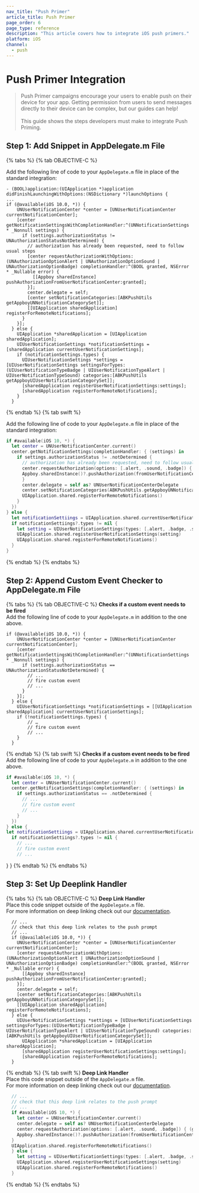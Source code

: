 ```yaml
---
nav_title: "Push Primer"
article_title: Push Primer
page_order: 6
page_type: reference
description: "This article covers how to integrate iOS push primers."
platform: iOS
channel:
  - push
---
```


# Push Primer Integration

> Push Primer campaigns encourage your users to enable push on their device for your app. Getting permission from users to send messages directly to their device can be complex, but our guides can help! <br><br>This guide shows the steps developers must make to integrate Push Priming.

## Step 1: Add Snippet in AppDelegate.m File

{% tabs %}
{% tab OBJECTIVE-C %}

Add the following line of code to your `AppDelegate.m` file in place of the standard integration:

```objc
- (BOOL)application:(UIApplication *)application didFinishLaunchingWithOptions:(NSDictionary *)launchOptions {
...
if (@available(iOS 10.0, *)) {
    UNUserNotificationCenter *center = [UNUserNotificationCenter currentNotificationCenter];
    [center getNotificationSettingsWithCompletionHandler:^(UNNotificationSettings * _Nonnull settings) {
      if (settings.authorizationStatus != UNAuthorizationStatusNotDetermined) {
        // authorization has already been requested, need to follow usual steps
        [center requestAuthorizationWithOptions:(UNAuthorizationOptionAlert | UNAuthorizationOptionSound | UNAuthorizationOptionBadge) completionHandler:^(BOOL granted, NSError * _Nullable error) {
          [[Appboy sharedInstance] pushAuthorizationFromUserNotificationCenter:granted];
        }];
        center.delegate = self;
        [center setNotificationCategories:[ABKPushUtils getAppboyUNNotificationCategorySet]];
        [[UIApplication sharedApplication] registerForRemoteNotifications];
      }
    }];
  } else {
    UIApplication *sharedApplication = [UIApplication sharedApplication];
    UIUserNotificationSettings *notificationSettings = [sharedApplication currentUserNotificationSettings];
    if (notificationSettings.types) {
      UIUserNotificationSettings *settings = [UIUserNotificationSettings settingsForTypes:(UIUserNotificationTypeBadge | UIUserNotificationTypeAlert | UIUserNotificationTypeSound) categories:[ABKPushUtils getAppboyUIUserNotificationCategorySet]];
      [sharedApplication registerUserNotificationSettings:settings];
      [sharedApplication registerForRemoteNotifications];
    }
  }
```
{% endtab %}
{% tab swift %}

Add the following line of code to your `AppDelegate.m` file in place of the standard integration:

```swift
if #available(iOS 10, *) {
  let center = UNUserNotificationCenter.current()
  center.getNotificationSettings(completionHandler: { (settings) in
    if settings.authorizationStatus != .notDetermined {
      // authorization has already been requested, need to follow usual steps
      center.requestAuthorization(options: [.alert, .sound, .badge]) { (granted, error) in
      Appboy.sharedInstance()?.pushAuthorization(fromUserNotificationCenter: granted)
      }
      center.delegate = self as? UNUserNotificationCenterDelegate
      center.setNotificationCategories(ABKPushUtils.getAppboyUNNotificationCategorySet())
      UIApplication.shared.registerForRemoteNotifications()
    }
  })
} else {
  let notificationSettiings = UIApplication.shared.currentUserNotificationSettings
  if notificationSettiings?.types != nil {
    let setting = UIUserNotificationSettings(types: [.alert, .badge, .sound], categories:nil)
    UIApplication.shared.registerUserNotificationSettings(setting)
    UIApplication.shared.registerForRemoteNotifications()
  }
}
```
{% endtab %}
{% endtabs %}

## Step 2: Append Custom Event Checker to AppDelegate.m File

{% tabs %}
{% tab OBJECTIVE-C %}
__Checks if a custom event needs to be fired__<br>
Add the following line of code to your `AppDelegate.m` in addition to the one above.
```objc
if (@available(iOS 10.0, *)) {
    UNUserNotificationCenter *center = [UNUserNotificationCenter currentNotificationCenter];
    [center getNotificationSettingsWithCompletionHandler:^(UNNotificationSettings * _Nonnull settings) {
      if (settings.authorizationStatus == UNAuthorizationStatusNotDetermined) {
        // ...
        // fire custom event
        // ...
      }
    }];
  } else {
    UIUserNotificationSettings *notificationSettings = [[UIApplication sharedApplication] currentUserNotificationSettings];
    if (!notificationSettings.types) {
        // …
        // fire custom event
        // ...
    }
  }
```
{% endtab %}
{% tab swift %}
__Checks if a custom event needs to be fired__<br>
Add the following line of code to your `AppDelegate.m` in addition to the one above.
```swift
if #available(iOS 10, *) {
  let center = UNUserNotificationCenter.current()
  center.getNotificationSettings(completionHandler: { (settings) in
    if settings.authorizationStatus == .notDetermined {
      // ...
      // fire custom event
      // ...
    }
  })
} else {
let notificationSettiings = UIApplication.shared.currentUserNotificationSettings
  if notificationSettiings?.types != nil {
    // ...
    // fire custom event
    // ...
```
}
}
{% endtab %}
{% endtabs %}

## Step 3: Set Up Deeplink Handler

{% tabs %}
{% tab OBJECTIVE-C %}
__Deep Link Handler__<br>
Place this code snippet outside of the `AppDelegate.m` file. <br>
For more information on deep linking check out our [documentation]({{site.baseurl}}/developer_guide/platform_integration_guides/ios/advanced_use_cases/linking/#linking-handling-customization).
```objc
  // ...
  // check that this deep link relates to the push prompt
  // ...
  if (@available(iOS 10.0, *)) {
    UNUserNotificationCenter *center = [UNUserNotificationCenter currentNotificationCenter];
    [center requestAuthorizationWithOptions:(UNAuthorizationOptionAlert | UNAuthorizationOptionSound | UNAuthorizationOptionBadge) completionHandler:^(BOOL granted, NSError * _Nullable error) {
      [[Appboy sharedInstance] pushAuthorizationFromUserNotificationCenter:granted];
    }];
    center.delegate = self;
    [center setNotificationCategories:[ABKPushUtils getAppboyUNNotificationCategorySet]];
    [[UIApplication sharedApplication] registerForRemoteNotifications];
  } else {
    UIUserNotificationSettings *settings = [UIUserNotificationSettings settingsForTypes:(UIUserNotificationTypeBadge | UIUserNotificationTypeAlert | UIUserNotificationTypeSound) categories:[ABKPushUtils getAppboyUIUserNotificationCategorySet]];
      UIApplication *sharedApplication = [UIApplication sharedApplication];
      [sharedApplication registerUserNotificationSettings:settings];
      [sharedApplication registerForRemoteNotifications];
  }
```
{% endtab %}
{% tab swift %}
__Deep Link Handler__<br>
Place this code snippet outside of the `AppDelegate.m` file. <br>
For more information on deep linking check out our [documentation]({{site.baseurl}}/developer_guide/platform_integration_guides/ios/advanced_use_cases/linking/#deep-linking-to-app-settings).
```swift
  // ...
  // check that this deep link relates to the push prompt
  // ...
  if #available(iOS 10, *) {
    let center = UNUserNotificationCenter.current()
    center.delegate = self as? UNUserNotificationCenterDelegate
    center.requestAuthorization(options: [.alert, .sound, .badge]) { (granted, error) in
    Appboy.sharedInstance()?.pushAuthorization(fromUserNotificationCenter: granted)
  }
  UIApplication.shared.registerForRemoteNotifications()
  } else {
    let setting = UIUserNotificationSettings(types: [.alert, .badge, .sound], categories:nil)
    UIApplication.shared.registerUserNotificationSettings(setting)
    UIApplication.shared.registerForRemoteNotifications()
  }
```
{% endtab %}
{% endtabs %}
